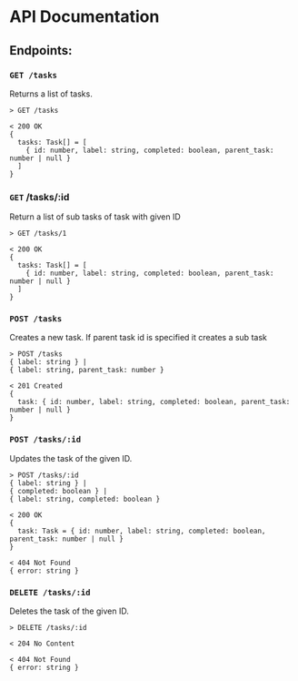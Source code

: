 # API Documentation

## Endpoints:

### `GET /tasks`

Returns a list of tasks.

```
> GET /tasks

< 200 OK
{
  tasks: Task[] = [
    { id: number, label: string, completed: boolean, parent_task: number | null }
  ]
}
```

### `GET` /tasks/:id
Return a list of sub tasks of task with given ID
```
> GET /tasks/1

< 200 OK
{
  tasks: Task[] = [
    { id: number, label: string, completed: boolean, parent_task: number | null }
  ]
}
```

### `POST /tasks`

Creates a new task.
If parent task id is specified it creates a sub task
```
> POST /tasks
{ label: string } |
{ label: string, parent_task: number }

< 201 Created
{
  task: { id: number, label: string, completed: boolean, parent_task: number | null }
}
```

### `POST /tasks/:id`

Updates the task of the given ID.

```
> POST /tasks/:id
{ label: string } |
{ completed: boolean } |
{ label: string, completed: boolean }

< 200 OK
{
  task: Task = { id: number, label: string, completed: boolean, parent_task: number | null }
}

< 404 Not Found
{ error: string }
```

### `DELETE /tasks/:id`

Deletes the task of the given ID.

```
> DELETE /tasks/:id

< 204 No Content

< 404 Not Found
{ error: string }
```